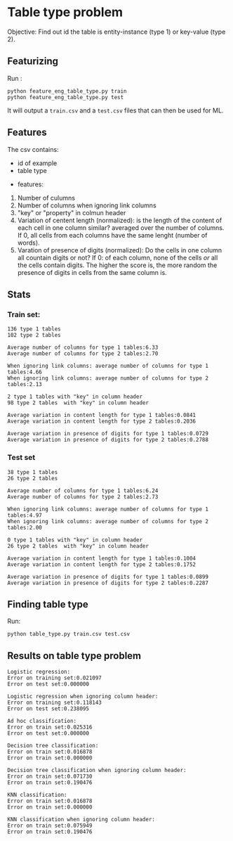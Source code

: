 # Table type problem

Objective: Find out id the table is entity-instance (type 1) or key-value (type 2).

## Featurizing 

Run :
```shell
python feature_eng_table_type.py train
python feature_eng_table_type.py test
```

It will output a `train.csv` and a `test.csv` files that can then be used for ML.

## Features
The csv contains:
* id of example
* table type

+ features:

1.	Number of culumns
2.	Number of columns when ignoring link columns
3.	"key" or "property" in colmun header
4.	Variation of centent length (normalized): is the length of the content of each cell in one column similar? averaged over the number of columns. If 0, all cells from each columns have the same lenght (number of words).
5.	Varation of presence of digits (normalized): Do the cells in one column all countain digits or not? If 0: of each column, none of the cells _or_ all the cells contain digits. The higher the score is, the more random the presence of digits in cells from the same column is.


## Stats

### Train set:

	136 type 1 tables
	102 type 2 tables

	Average number of columns for type 1 tables:6.33
	Average number of columns for type 2 tables:2.70

	When ignoring link columns: average number of columns for type 1 tables:4.66
	When ignoring link columns: average number of columns for type 2 tables:2.13

	2 type 1 tables with "key" in column header
	98 type 2 tables  with "key" in column header

	Average variation in content length for type 1 tables:0.0841
	Average variation in content length for type 2 tables:0.2036

	Average variation in presence of digits for type 1 tables:0.0729
	Average variation in presence of digits for type 2 tables:0.2788

### Test set

	38 type 1 tables
	26 type 2 tables

	Average number of columns for type 1 tables:6.24
	Average number of columns for type 2 tables:2.73

	When ignoring link columns: average number of columns for type 1 tables:4.97
	When ignoring link columns: average number of columns for type 2 tables:2.00

	0 type 1 tables with "key" in column header
	26 type 2 tables  with "key" in column header

	Average variation in content length for type 1 tables:0.1004
	Average variation in content length for type 2 tables:0.1752

	Average variation in presence of digits for type 1 tables:0.0899
	Average variation in presence of digits for type 2 tables:0.2287


## Finding table type

Run:
```shell
python table_type.py train.csv test.csv
```

## Results on table type problem

	Logistic regression:
	Error on training set:0.021097
	Error on test set:0.000000

	Logistic regression when ignoring column header:
	Error on training set:0.118143
	Error on test set:0.238095

	Ad hoc classification:
	Error on train set:0.025316
	Error on test set:0.000000

	Decision tree classification:
	Error on train set:0.016878
	Error on train set:0.000000

	Decision tree classification when ignoring column header:
	Error on train set:0.071730
	Error on train set:0.190476

	KNN classification:
	Error on train set:0.016878
	Error on train set:0.000000

	KNN classification when ignoring column header:
	Error on train set:0.075949
	Error on train set:0.190476